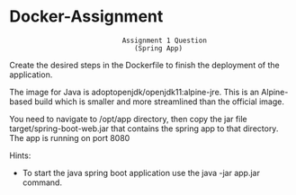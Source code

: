 # Docker-Assignment

                                Assignment 1 Question 
                                   (Spring App)

Create the desired steps in the Dockerfile to finish the deployment of the application.

The image for Java is adoptopenjdk/openjdk11:alpine-jre. This is an Alpine-based build which is smaller and more streamlined than the official image.

You need to navigate to /opt/app directory, then copy the jar file target/spring-boot-web.jar that contains the spring app to that directory.
The app is running on port 8080

Hints:
  -	To start the java spring boot application use the java -jar app.jar command.
